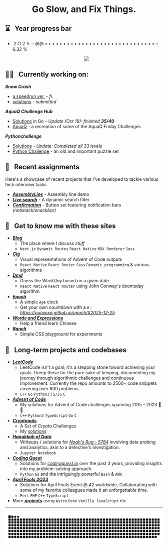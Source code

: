 # <p align="center">Go Slow, and Fix Things.</p>


## ⌛ &nbsp; Year progress bar 

- ２Ｏ２５ :: @@ • • • • • • • • • • • • • • • • • • • • • • • • • • • • • • :: 6.32 %

<img style='display: block; margin-left: auto; margin-right: margin-right: auto; width: 50%;' src='https://github-readme-stats.vercel.app/api/top-langs/?username=nuoxoxo&layout=compact&hide=roff&langs_count=10'> 

## 🚴‍♂️ &nbsp; Currently working on:

***Snow Crash***
  - [a speedrun ver.](https://github.com/nuoxoxo/snowcrash_speedrun) - _fi._
  - [solutions](https://github.com/nuoxoxo/snowcrash) - _submitted_

***AquaQ Challenge Hub*** 
  - [Solutions](https://github.com/nuoxoxo/aquaq_challenge_hub) in Go - _Update (Oct 19): finished **35/40**_
  - [AquaQ](https://challenges.aquaq.co.uk/) - a recreation of some of the AquaQ Friday Challenges

***Pythonchallenge*** 
  - [Solutions](https://github.com/nuoxoxo/pythonlibrarychallenge-in-go) - _Update: Completed all 33 levels_
  - [Python Challenge](https://www.pythonchallenge.com/) - an old and important puzzle set


## 🎯 &nbsp; Recent assignments

Here's a showcase of recent projects that I've developed to tackle various tech interview tasks
- ***[AssemblyLine](https://nuoxoxo.github.io/interview_react_assembly_line)*** - Assembly line demo 
- ***[Live search](https://nuoxoxo.github.io/interview_react_search_filter)*** - A dynamic search filter 
- ***[Confirmation](https://nuoxoxo.github.io/interview_react_confirmation_component)*** - Button set featuring notification bars _(notistack/snackbar)_


## 🎨 &nbsp; Get to know me with these sites

- ***[Blog](https://geocities-nine.vercel.app)***
  - The place where I discuss _stuff_
  - `Next.js` `Dynamic Routes` `React Native` `MDX Renderer` `Sass` 
- ***[Gig](https://nuoxoxo.github.io/gig)***
  - Visual representations of Advent of Code outputs
  - `React Native` `React Router` `Sass` `Dynamic programming` & various algorithms
- ***[Dmd](https://nuoxoxo.github.io/dmd)***
  - Guess the *WeekDay* based on a given date
  - `React Native` `React Router` using John Conway's doomsday algorithm
- ***[Epoch](https://nuoxoxo.github.io/epoch)***
  - A simple _`Age`_ clock
  - Get your own countdown with a `#` : *https://nuoxoxo.github.io/epoch/#2025-12-25*
- ***[Words and Expressions](https://nuoxoxo.github.io/words_and_expressions)***
  - Help a friend learn Chinese 
- ***[Ranch](https://nuoxoxo.github.io/ranch)***
  - Simple CSS playground for experiments  


## 🧩 &nbsp; Long-term projects and codebases

- ***[LeetCode](https://github.com/nuoxoxo/leetcode)***
  - LeetCode isn't a goal; it's a stepping stone toward achieving your goals. I keep these for the pure sake of keeping, documenting my journey through algorithmic challenges and continuous improvement. Currently the repo amounts to 2500+ code snippets covering over 800 problems.
  - `C++` `Go` `Python3` `TS/JS` `C`
- ***[Advent of Code](https://github.com/nuoxoxo/advent-of-code)***
  - My solutions for Advent of Code challenges spanning 2015 - 2023 🌟🎄
  - `C++` `Python3` `TypeScript` `Go` `C`
- ***[Cryptopals](https://cryptopals.com/)***
  - A Set of Crypto Challenges
  - My [solutions](https://github.com/nuoxoxo/cryptopals) 
- ***[Hanukkah of Data](https://github.com/nuoxoxo/hanukkah-of-data)***
  - Writeups / solutions for _[Noah's Rug - 5784](https://hanukkah.bluebird.sh/)_ involving data probing and analytics, akin to a detective's investigation.
  - `Jupyter Notebook` 
- ***[Coding Quest](https://github.com/nuoxoxo/coding-quest)***
  - Solutions for _[codingquest.io](https://codingquest.io/)_ over the past 3 years, providing insights into my problem-solving approach.
  - `Python` `Go` and the intriguingly powerful `Bash` & `AWK`
- ***[April Fools 2O23](https://github.com/nuoxoxo/april_event_2O23)***
  - Solutions for April Fools Event @ 42 worldwide, Collaborating with some of my favorite colleagues made it an unforgettable time.
  - `Perl` `PHP` `C++` `TypeScript` 
- More ***[projects](https://github.com/nuoxoxo?tab=repositories)*** using `Astro` `Deno` `Vanilla JavaScript`  etc

---

![](https://github.com/nuoxoxo/nuoxoxo/blob/main/.github/assets/github-contribution-grid-snake.svg)

<!-- <img src='https://deno.com/images/artwork/HypnoDeno.gif?__frsh_c=dad2' width='50%'/> --> 

